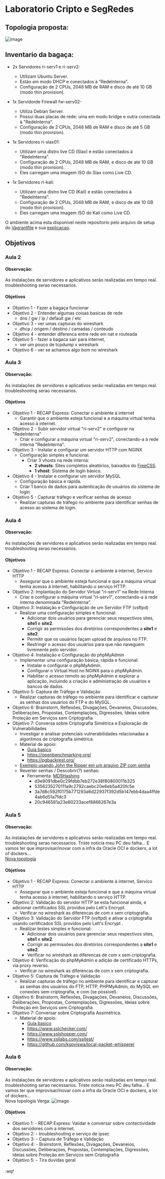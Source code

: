 # Laboratorio Cripto e SegRedes

## Topologia proposta:


![image](https://github.com/user-attachments/assets/b9e8eaf9-08f3-473d-af7f-0d912504aa99)


## Inventario da bagaça:

- 2x Servidores ri-serv1 e ri-serv2:
     - Utilizam Ubuntu Server.
     - Estão em modo DHCP e conectados à "RedeInterna".
     - Configuração de 2 CPUs, 2048 MB de RAM e disco de até 10 GB (modo thin provision).

- 1x Servidorde Firewall fw-serv02-
     - Utiliza Debian Server.
     - Possui duas placas de rede: uma em modo bridge e outra conectada à "RedeInterna".
     -  Configuração de 2 CPUs, 2048 MB de RAM e disco de até 5 GB (modo thin provision).

- 1x Servidores ri-slax01:
     - Utilizam uma distro live CD (Slax) e estão conectados à "RedeInterna".
     - Configuração de 2 CPUs, 2048 MB de RAM, e disco de até 10 GB (modo thin provision).
     - Eles carregam uma imagem ISO do Slax como Live CD.

- 1x Servidores ri-kali:
     - Utilizam uma distro live CD (Kali) e estão conectados à "RedeInterna".
     - Configuração de 2 CPUs, 2048 MB de RAM, e disco de até 10 GB (modo thin provision).
     - Eles carregam uma imagem ISO do Kali como Live CD.

O ambiente acima esta disponivel neste repositorio pelo arquivo de setup do [Vagrantfile](https://raw.githubusercontent.com/charles-josiah/Aulas/refs/heads/master/2024-Lab-Cripto-e-SegRedes/Vagrantfile) e sua [explicacao](https://github.com/charles-josiah/Aulas/blob/master/2024-Lab-Cripto-e-SegRedes/vagrantfile.md).


## Objetivos 

### Aula 2
#### Observação:
As instalações de servidores e aplicativos serão realizadas em tempo real. troubleshooting serao necessarios.
#### Objetivos
- Objetivo 1 - Fazer a bagaça funcionar
- Objetivo 2 - Entender algumas coisas basicas de rede
    - dns / gw / ip / default gw / etc
- Objetivo 3 - ver umas capturas do wireshark
    - dhcp / origem / destino / camadas / conteudo
- Objetivo 4 - entender diferenca entre rede em nat e routeada
- Objetivo 5 - fazer a bagaca sair para internet, 
    - ver um pouco de tcpdump x wireshark
- Objetivo 6 - ver se achamos algo bom no wireshark
### Aula 3
#### Observação:
As instalações de servidores e aplicativos serão realizadas em tempo real. troubleshooting serao necessarios.
#### Objetivos
- Objetivo 1 - RECAP Express: Conectar o ambiente à internet
  - Garantir que o ambiente esteja funcional e a máquina virtual tenha acesso à internet.
- Objetivo 2 - Subir servidor virtual "ri-serv2" e configurar na "RedeInterna"
  - Criar e configurar a máquina virtual "ri-serv2", conectando-a à rede interna "RedeInterna".
- Objetivo 3 - Instalar e configurar um servidor HTTP com NGINX
  - Configuração simples e funcional.
    - Criar 3 vhosts na rede interna:
      - **2 vhosts**: Sites completos aleatórios, baixados do [FreeCSS](https://www.free-css.com/free-css-templates).
      - **1 vhost**: Sistema de login básico.
- Objetivo 4 - Instalar e configurar um servidor MySQL
  - Configuração básica e rápida.
  - Criar 1 banco de dados para autenticação de usuários do sistema de login.
- Objetivo 5 - Capturar tráfego e verificar senhas de acesso
  - Realizar capturas de tráfego no ambiente para identificar senhas de acesso ao sistema de login.
### Aula 4
#### Observação:
As instalações de servidores e aplicativos serão realizadas em tempo real. troubleshooting serao necessarios.
#### Objetivos
- Objetivo 1 - RECAP Express: Conectar o ambiente à internet, Servico HTTP
  - Assegurar que o ambiente esteja funcional e que a máquina virtual tenha acesso à internet, habilitando o serviço HTTP.
- Objetivo 2: Implantação do Servidor Virtual "ri-serv1" na Rede Interna
  - Criar e configurar a máquina virtual "ri-serv1", conectando-a à rede interna denominada "RedeInterna".
- Objetivo 3: Instalação e Configuração de um Servidor FTP (vsftpd)
  - Realizar uma configuração simples e funcional:
    - Adicionar dois usuários para gerenciar seus respectivos sites, **site1** e **site2**.
    - Corrigir as permissões dos diretórios correspondentes a **site1** e **site2**.
    - Permitir que os usuários façam upload de arquivos no FTP.
    - Restringir o acesso dos usuários para que não naveguem livremente pelo servidor.
- Objetivo 4: Instalação e Configuração do phpMyAdmin
  - Implementar uma configuração básica, rápida e funcional:
    - Instalar e configurar o phpMyAdmin.
    - Configurar o Virtual Host no NGINX para o phpMyAdmin.
    - Habilitar o acesso remoto ao phpMyAdmin e explorar a aplicação, incluindo a criação e administração de usuários e bancos de dados.
- Objetivo 5: Captura de Tráfego e Validação
  - Realizar capturas de tráfego no ambiente para identificar e capturar as senhas dos usuários do FTP e do MySQL.
- Objetivo 6: Brainstorm, Reflexões, Divagações, Devaneios, Discussões, Deliberações, Propostas, Contemplações, Digressões, Ideias sobre Proteção em Serviços sem Criptografia
- Objetivo 7: Conversa sobre Criptografia Simétrica e Exploração de Vulnerabilidades
  - Investigar e analisar potenciais vulnerabilidades relacionadas a algoritmos de criptografia simétrica.
  - Material de apoio:
    - [Guia basico](https://github.com/charles-josiah/Aulas/blob/master/2024-Lab-Cripto-e-SegRedes/Guia_Criptografia_Linux.md)
    - https://openbenchmarking.org/
    - https://pgbackrest.org/
  - [Exemplo usando John the Ripper em um arquivo ZIP com senha](https://github.com/charles-josiah/Aulas/blob/master/2024-Lab-Cripto-e-SegRedes/ExemploJohnZIP.md)  
  - Reverter senhas / Descobrir(?) senhas:
    - Ferramenta: [MD5Hashing](https://md5hashing.net)
      - d3e9091dbe0c29fdbb7eb272e38f80800011b325
      - 5356235270111a9c2792caebc20e6eb5a420fc5e
      - 3a7d8c592f0175b771293a6d22937f392d5b147ebb4daa4ffde4ab6d51a7fdc3
      - 20c946581a23e80233acef8866267e3a
### Aula 5
#### Observação:
As instalações de servidores e aplicativos serão realizadas em tempo real. troubleshooting serao necessarios.
Triste noticia meu PC deu falha... E vamos ter que improvisar/inovar com a infra da Oracle OCI e dockers, a lot of dockers...<br>
[Nova topologia](https://github.com/charles-josiah/Aulas/blob/master/2024-Lab-Cripto-e-SegRedes/NovoSetup-UsandoOracleOCI/readme.MD)
#### Objetivos
- Objetivo 1 - RECAP Express: Conectar o ambiente à internet, Servico HTTP
  - Assegurar que o ambiente esteja funcional e que a máquina virtual tenha acesso à internet, habilitando o serviço HTTP.
- Objetivo 2: Validação do servidor HTTP se esta funcional ainda, e adicionar certificados SSL providos pelo Lelt's Encrypt.
  - Verificar no wireshark as diferencas de com x sem criptografia.
- Objetivo 3: Validação do Servidor FTP (vsftpd) e ativar a criptografia usando certificados SSL providos pelo Lelt's Encrypt .
  - Realizar testes simples e funcional:
    - Adicionar dois usuários para gerenciar seus respectivos sites, **site1** e **site2**.
    - Corrigir as permissões dos diretórios correspondentes a **site1** e **site2**.
    - Verificar no wireshark as diferencas de com x sem criptografia.
- Objetivo 4: Verificação do phpMyAdmin e adição de certificado HTTPs, via proxy reverso.
  -  Verificar no wireshark as diferencas de com x sem criptografia.
- Objetivo 5: Captura de Tráfego e Validação
  - Realizar capturas de tráfego no ambiente para identificar e capturar as senhas dos usuários do FTP, HTTP, PHPMyAdmin, do MySQL em conexões sem criptografia, e com (se possivel).
- Objetivo 6: Brainstorm, Reflexões, Divagações, Devaneios, Discussões, Deliberações, Propostas, Contemplações, Digressões, Ideias sobre Proteção em Serviços sem Criptografia
- Objetivo 7: Conversar sobre Criptografia Assimétrica.
  - Material de apoio:
    - [Guia basico](https://github.com/charles-josiah/Aulas/blob/master/2024-Lab-Cripto-e-SegRedes/criptografia_simetrica_introducao.md)
    - https://www.sslchecker.com/
    - https://www.sslshopper.com/
    - https://www.ssllabs.com/ssltest/
    - https://github.com/kspviswa/local-packet-whisperer

### Aula 6
#### Observação:
As instalações de servidores e aplicativos serão realizadas em tempo real. troubleshooting serao necessarios.
Triste noticia meu PC deu falha... E vamos ter que improvisar/inovar com a infra da Oracle OCI e dockers, a lot of dockers...<br>
Nova topologia Verga:
![image](https://github.com/charles-josiah/Aulas/blob/master/2024-Lab-Cripto-e-SegRedes/ipsec.png)

#### Objetivos
- Objetivo 1: - RECAP Express: Validar e conversar sobre contectividade dos servidores com a internet.
- Objetivo 2: - troubleshouting e serviço de ipsec
- Objetivo 3: - Captura de Tráfego e Validação
- Objetivo 4: - Brainstorm, Reflexões, Divagações, Devaneios, Discussões, Deliberações, Propostas, Contemplações, Digressões, Ideias sobre Proteção em Serviços sem Criptografia
- Objetivo 5: - Tira duvidas geral




<h6>:wq!</h6>
